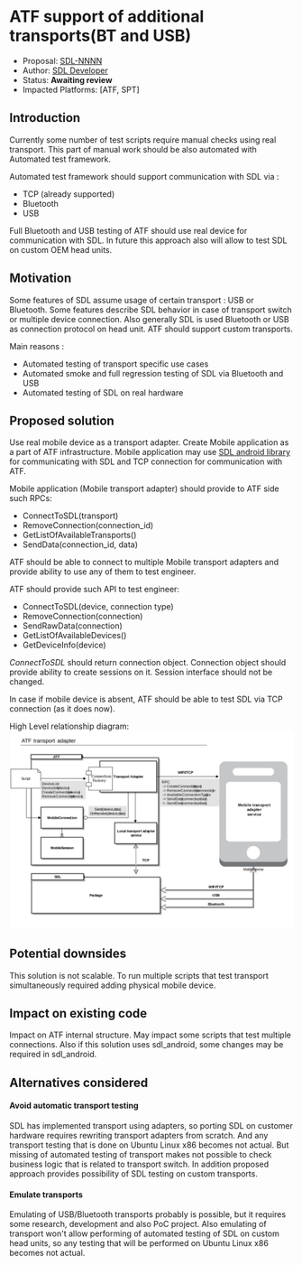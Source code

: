 # ATF support of additional transports(BT and USB)

* Proposal: [SDL-NNNN](NNNN-atf-additional-transports.md)
* Author: [SDL Developer](https://github.com/smartdevicelink)
* Status: **Awaiting review**
* Impacted Platforms: [ATF, SPT]

## Introduction

Currently some number of test scripts require manual checks using real transport. 
This part of manual work should be also automated with Automated test framework.

Automated test framework should support communication with SDL via :
 - TCP (already supported)
 - Bluetooth
 - USB
 
Full Bluetooth and USB testing of ATF should use real device for communication with SDL.
In future this approach also will allow to test SDL on custom OEM head units.

## Motivation

Some features of SDL assume usage of certain transport : USB or Bluetooth.
Some features describe SDL behavior in case of transport switch or multiple device connection.
Also generally SDL is used Bluetooth or USB as connection protocol on head unit. 
ATF should support custom transports. 

Main reasons :
 - Automated testing of transport specific use cases
 - Automated smoke and full regression testing of SDL via Bluetooth and USB
 - Automated testing of SDL on real hardware
 
## Proposed solution

Use real mobile device as a transport adapter.
Create Mobile application as a part of ATF infrastructure. 
Mobile application may use [SDL android library](https://github.com/smartdevicelink/sdl_android)
for communicating with SDL and TCP connection for communication with ATF.

Mobile application (Mobile transport adapter) should provide to ATF side such RPCs:
 - ConnectToSDL(transport)
 - RemoveConnection(connection_id)
 - GetListOfAvailableTransports()
 - SendData(connection_id, data)
 
ATF should be able to connect to multiple Mobile transport adapters and provide ability to use any of them to test engineer. 

ATF should provide such API to test engineer: 
 - ConnectToSDL(device, connection type)
 - RemoveConnection(connection)
 - SendRawData(connection)
 - GetListOfAvailableDevices()
 - GetDeviceInfo(device)
 
_СonnectToSDL_ should return connection object.
Connection object should provide ability to create sessions on it. Session interface should not be changed.  

In case if mobile device is absent, ATF should be able to test SDL via TCP connection (as it does now).

High Level relationship diagram: 
![Hit Level relationship diagram](/assets/proposals/nnnn-ATF-Additional-Transports/atf_transport_adapter.png)

## Potential downsides

This solution is not scalable. 
To run multiple scripts that test transport simultaneously required adding physical mobile device. 

## Impact on existing code

Impact on ATF internal structure.
May impact some scripts that test multiple connections.
Also if this solution uses sdl_android, some changes may be required in sdl_android. 

## Alternatives considered

#### Avoid automatic transport testing

 SDL has implemented transport using adapters, so porting SDL on customer hardware requires rewriting transport adapters from scratch.
 And any transport testing that is done on Ubuntu Linux x86 becomes not actual.
 But missing of automated testing of transport makes not possible to check business logic that is related to transport switch. 
 In addition proposed approach provides possibility of SDL testing on custom transports.
 
 #### Emulate transports
 
 Emulating of USB/Bluetooth transports probably is possible, but it requires some research, development and also PoC project. 
 Also emulating of transport won't allow performing of automated testing of SDL on custom head units, so any testing that will be performed on Ubuntu Linux x86 becomes not actual. 

